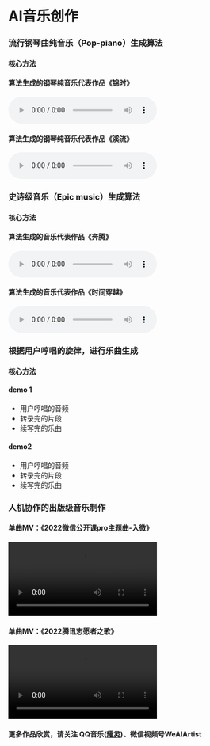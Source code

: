 # AI音乐创作



### 流行钢琴曲纯音乐（Pop-piano）生成算法

#### 核心方法

#### 算法生成的钢琴纯音乐代表作品《锦时》

<audio controls="">
<source src="/music/resource/audio/lovely_ages.mp3" type="audio/mp3" />
</audio>

#### 算法生成的钢琴纯音乐代表作品《溪流》

<audio controls="">
<source src="/music/resource/audio/stream.mp3" type="audio/mp3" />
</audio>


### 史诗级音乐（Epic music）生成算法

  #### 核心方法

  #### 算法生成的音乐代表作品《奔腾》

<audio controls="">
<source src="/music/resource/audio/gallop.mp3" type="audio/mp3" />
</audio>
 
  #### 算法生成的音乐代表作品《时间穿越》

<audio controls="">
<source src="/music/resource/audio/time_travel.mp3" type="audio/mp3" />
</audio>

### 根据用户哼唱的旋律，进行乐曲生成

  #### 核心方法

  #### demo 1

  - 用户哼唱的音频
  - 转录完的片段
  - 续写完的乐曲

  #### demo2

  - 用户哼唱的音频
  - 转录完的片段
  - 续写完的乐曲


### 人机协作的出版级音乐制作

#### 单曲MV：《2022微信公开课pro主题曲-入微》

<video width="" height="" controls>
<source src="/music/resource/video/ruwei.mov">
</video>

#### 单曲MV：《2022腾讯志愿者之歌》

<video width="" height="" controls>
<source src="/music/resource/video/volunteer.mov">
</video>

#### 更多作品欣赏，请关注 QQ音乐(<a href="https://y.qq.com/n/ryqq/singer/002dUuzA0FI573/album">耀灵</a>)、微信视频号WeAIArtist

